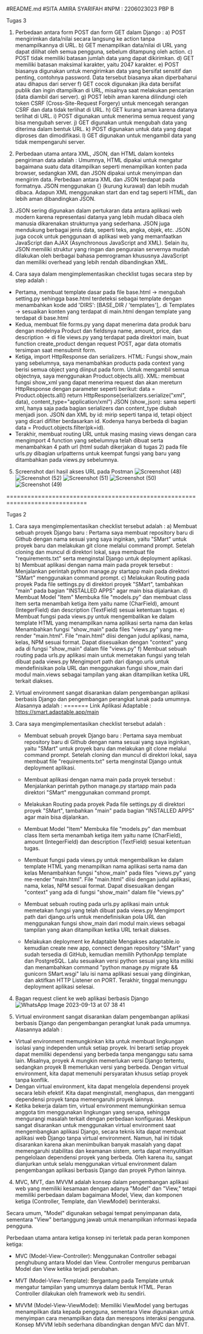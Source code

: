 #README.md
#SITA AMIRA SYARIFAH
#NPM : 2206023023
PBP B


Tugas 3

1. Perbedaan antara form POST dan form GET dalam Django :
a) POST mengirimkan data/nilai secara langsung ke action tanpa menampilkannya di URL.
b) GET menampilkan data/nilai di URL yang dapat dilihat oleh semua pengguna, sebelum ditampung oleh action.
c) POST tidak memiliki batasan jumlah data yang dapat dikirimkan.
d) GET memiliki batasan maksimal karakter, yaitu 2047 karakter.
e) POST biasanya digunakan untuk mengirimkan data yang bersifat sensitif dan penting, contohnya password. Data tersebut biasanya akan diperbaharui atau dihapus dari server
f) GET cocok digunakan jika data bersifat publik dan ingin dtampilkan di URL, misalnya saat melakukan pencarian (data diambil dari server).
g) POST lebih aman karena dilindungi oleh token CSRF (Cross-Site-Request Forgery) untuk mencegah serangan CSRF dan data tidak terlihat di URL.
h) GET kurang aman karena datanya terlihat di URL.
i) POST digunakan untuk menerima semua request yang bisa mengubah server.
j) GET digunakan untuk mengubah data yang diterima dalam bentuk URL.
k) POST digunakan untuk data yang dapat diproses dan dimodifikasi.
l) GET digunakan untuk mengambil data yang tidak mempengaruhi server.

2. Perbedaan utama antara XML, JSON, dan HTML dalam konteks pengiriman data adalah :
Umumnya, HTML dipakai untuk mengatur bagaimana suatu data ditampilkan seperti menampilkan konten pada browser, sedangkan XML dan JSON dipakai untuk menyimpan dan mengirim data. Perbedaan antara XML dan JSON terdapat pada formatnya. JSON menggunakan {} (kurung kurawal) dan lebih mudah dibaca. Adapun XML menggunakan start dan end tag seperti HTML, dan lebih aman dibandingkan JSON.

3. JSON sering digunakan dalam pertukaran data antara aplikasi web modern karena representasi datanya yang lebih mudah dibaca oleh manusia dikarenakan strukturnya yang sederhana. JSON juga mendukung berbagai jenis data, seperti teks, angka, objek, etc. JSON juga cocok untuk penggunaan di aplikasi web yang memanfaatkan JavaScript dan AJAX (Asynchronous JavaScript and XML). Selain itu, JSON memiliki struktur yang ringan dan penguraian servernya mudah dilakukan oleh berbagai bahasa pemrograman khususnya JavaScript dan memiliki overhead yang lebih rendah dibandingkan XML.


4. Cara saya dalam mengimplementasikan checklist tugas secara step by step adalah :
- Pertama, membuat template dasar pada file base.html -> mengubah setting.py sehingga base.html terdeteksi sebagai template dengan menambahkan kode 
add 'DIRS': [BASE_DIR / 'templates'],. di Templates -> sesuaikan konten yang terdapat di main.html dengan template yang terdapat di base.html
- Kedua, membuat file forms.py yang dapat menerima data produk baru dengan modelnya Product dan fieldsnya name, amount, price, dan description -> di file views.py yang terdapat pada direktori main, buat function create_product dengan request POST, agar data otomatis tersimpan saat mensubmit form.
- Ketiga, import HttpResponse dan serializers.
HTML: Fungsi show_main yang sebelumnya, saya menambahkan products pada context yang berisi semua object yang diinput pada form. Untuk mengambil semua objectnya, saya menggunakan Product.objects.all().
XML: membuat fungsi show_xml yang dapat menerima request dan akan mereturn HttpResponse dengan parameter seperti berikut:
    data = Product.objects.all()
    return HttpResponse(serializers.serialize("xml", data), content_type="application/xml")
JSON (show_json): sama seperti xml, hanya saja pada bagian serializers dan content_type diubah menjadi json.
JSON dan XML by id: mirip seperti tanpa id, tetapi object yang dicari difilter berdasarkan id. Kodenya hanya berbeda di bagian data = Product.objects.filter(pk=id).
- Terakhir, membuat routing URL untuk masing masing views dengan cara mengimport 4 function yang sebelumnya telah dibuat serta menambahkan 4 path url (html sudah dikerjakan di tugas 2) pada file urls.py dibagian urlpatterns untuk keempat fungsi yang baru yang ditambahkan pada views.py sebelumnya.

5. Screenshot dari hasil akses URL pada Postman
![Screenshot (48)](https://github.com/sitaamirasyarifah/SMart/assets/122429830/de53985f-b0a7-4c0b-840c-9a4138b38e98)
![Screenshot (52)](https://github.com/sitaamirasyarifah/SMart/assets/122429830/a42ffc33-6ce3-47ed-abfe-9add1f77bcd2)
![Screenshot (51)](https://github.com/sitaamirasyarifah/SMart/assets/122429830/5a0322c2-452d-4f33-8384-de5d6a555340)
![Screenshot (50)](https://github.com/sitaamirasyarifah/SMart/assets/122429830/8608cbef-b5b6-470d-9133-ca01131dd4d0)
![Screenshot (49)](https://github.com/sitaamirasyarifah/SMart/assets/122429830/66616701-cffc-4869-b3f9-75b8d44dcd80)

















=============================================================================

Tugas 2
1. Cara saya mengimplementasikan checklist tersebut adalah :
a) Membuat sebuah proyek Django baru :
   Pertama saya membuat repository baru di Github dengan nama sesuai yang saya inginkan, yaitu "SMart" untuk proyek baru dan melakukan git clone melalui command prompt. Setelah cloning dan muncul di direktori lokal, saya membuat file "requirements.txt" serta menginstal Django untuk deployment aplikasi.
b) Membuat aplikasi dengan nama main pada proyek tersebut :
   Menjalankan perintah python manage.py startapp main pada direktori "SMart" menggunakan command prompt.
c) Melakukan Routing pada proyek
   Pada file settings.py di direktori proyek "SMart", tambahkan "main" pada bagian "INSTALLED APPS" agar main bisa dijalankan.
d) Membuat Model "Item"
   Membuka file "models.py" dan membuat class Item serta menambah ketiga item yaitu name (CharField), amount (IntegerField) dan description (TextField) sesuai ketentuan tugas.
e) Membuat fungsi pada views.py untuk mengembalikan ke dalam template HTML yang menampilkan nama aplikasi serta nama dan kelas
   Menambahkan fungsi "show_main" pada files "views.py" yang me-render "main.html". File "main.html" diisi dengan judul aplikasi, nama, kelas, NPM sesuai format. Dapat disesuaikan dengan "context" yang ada di fungsi "show_main" dalam file "views.py"
f) Membuat sebuah routing pada urls.py aplikasi main untuk memetakan fungsi yang telah dibuat pada views.py
   Mengimport path dari django.urls untuk mendefinisikan pola URL dan menggunakan fungsi show_main dari modul main.views sebagai tampilan yang akan ditampilkan ketika URL terkait diakses.

3. Virtual environment sangat disarankan dalam pengembangan aplikasi berbasis Django dan pengembangan perangkat lunak pada umumnya. Alasannya adalah :
=======
Link Aplikasi Adaptable : https://smart.adaptable.app/main

1. Cara saya mengimplementasikan checklist tersebut adalah :
   - Membuat sebuah proyek Django baru :
     Pertama saya membuat repository baru di Github dengan nama sesuai yang saya inginkan, yaitu "SMart" untuk proyek baru dan melakukan git clone melalui command prompt. Setelah cloning dan muncul di direktori lokal, saya membuat file "requirements.txt" serta menginstal Django untuk deployment aplikasi.
     
   - Membuat aplikasi dengan nama main pada proyek tersebut :
     Menjalankan perintah python manage.py startapp main pada direktori "SMart" menggunakan command prompt.
     
   - Melakukan Routing pada proyek
     Pada file settings.py di direktori proyek "SMart", tambahkan "main" pada bagian "INSTALLED APPS" agar main bisa dijalankan.

   - Membuat Model "Item"
     Membuka file "models.py" dan membuat class Item serta menambah ketiga item yaitu name (CharField), amount (IntegerField) dan description (TextField) sesuai ketentuan tugas.

   - Membuat fungsi pada views.py untuk mengembalikan ke dalam template HTML yang menampilkan nama aplikasi serta nama dan kelas
     Menambahkan fungsi "show_main" pada files "views.py" yang me-render "main.html". File "main.html" diisi dengan judul aplikasi, nama, kelas, NPM sesuai format. Dapat disesuaikan dengan "context" yang ada di fungsi "show_main" dalam file "views.py"
   
   - Membuat sebuah routing pada urls.py aplikasi main untuk memetakan fungsi yang telah dibuat pada views.py
     Mengimport path dari django.urls untuk mendefinisikan pola URL dan menggunakan fungsi show_main dari modul main.views sebagai tampilan yang akan ditampilkan ketika URL terkait diakses.

   - Melakukan deployment ke Adaptable
     Mengakses adaptable.io kemudian create new app, connect dengan repository "SMart" yang sudah tersedia di GitHub, kemudian memilih PythonApp template dan PostgreSQL. Lalu sesuaikan versi python sesuai yang kita miliki dan menambahkan command "python manage.py migrate && gunicorn SMart.wsgi" lalu isi nama aplikasi sesuai yang diinginkan, dan aktifkan HTTP Listener on PORT. Terakhir, tinggal menunggu deployment aplikasi selesai.

2. Bagan request client ke web aplikasi berbasis Django
   ![WhatsApp Image 2023-09-13 at 07 38 41](https://github.com/sitaamirasyarifah/SMart/assets/122429830/9ea8f0b2-4028-4fa9-aa5b-25b925fe1bc0)



4. Virtual environment sangat disarankan dalam pengembangan aplikasi berbasis Django dan pengembangan perangkat lunak pada umumnya. Alasannya adalah :
- Virtual environment memungkinkan kita untuk membuat lingkungan isolasi yang independen untuk setiap proyek. Ini berarti setiap proyek dapat memiliki dependensi yang berbeda tanpa menganggu satu sama lain. Misalnya, proyek A mungkin memerlukan versi Django tertentu, sedangkan proyek B memerlukan versi yang berbeda. Dengan virtual environment, kita dapat memenuhi persyaratan khusus setiap proyek tanpa konflik. 
- Dengan virtual environment, kita dapat mengelola dependensi proyek secara lebih efektif. Kita dapat menginstall, menghapus, dan mengganti dependensi proyek tanpa memengaruhi proyek lainnya.
- Ketika bekerja dalam tim, virtual environment memungkinkan semua anggota tim menggunakan lingkungan yang serupa, sehingga mengurangi masalah terkait dengan perbedaan konfigurasi.
Meskipun sangat disarankan untuk menggunakan virtual environment saat mengembangkan aplikasi Django, secara teknis kita dapat membuat aplikasi web Django tanpa virtual environment. Namun, hal ini tidak disarankan karena akan menimbulkan banyak masalah yang dapat memengaruhi stabilitas dan keamanan sistem, serta dapat menyulitkan pengelolaan dependensi proyek yang berbeda. Oleh karena itu, sangat dianjurkan untuk selalu menggunakan virtual environment dalam pengembangan aplikasi berbasis Django dan proyek Python lainnya. 

4. MVC, MVT, dan MVVM adalah konsep dalam pengembangan aplikasi web yang memiliki kesamaan dengan adanya "Model" dan "View," tetapi memiliki perbedaan dalam bagaimana Model, View, dan komponen ketiga (Controller, Template, dan ViewModel) berinteraksi.

Secara umum, "Model" digunakan sebagai tempat penyimpanan data, sementara "View" bertanggung jawab untuk menampilkan informasi kepada pengguna.

Perbedaan utama antara ketiga konsep ini terletak pada peran komponen ketiga:

- MVC (Model-View-Controller): Menggunakan Controller sebagai penghubung antara Model dan View. Controller mengurus pembaruan Model dan View ketika terjadi perubahan.

- MVT (Model-View-Template): Bergantung pada Template untuk mengatur tampilan yang umumnya dalam bentuk HTML. Peran Controller dilakukan oleh framework web itu sendiri.

- MVVM (Model-View-ViewModel): Memiliki ViewModel yang bertugas menampilkan data kepada pengguna, sementara View digunakan untuk menyimpan cara menampilkan data dan merespons interaksi pengguna. Konsep MVVM lebih sederhana dibandingkan dengan MVC dan MVT.

